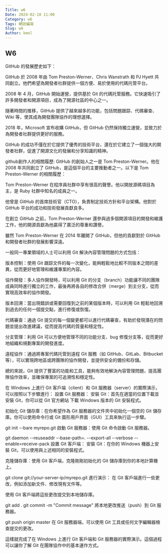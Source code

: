 ```yaml
---
Title: w6
Date: 2024-02-18 11:00
Category: w6
Tags: 網誌編寫
Slug: w6
Author: kmol
---
```


## W6
GitHub 的發展歷史如下：

GitHub 於 2008 年由 Tom Preston-Werner、Chris Wanstrath 和 PJ Hyett 共同創立。他們希望為開發者社群提供一個方便、易於使用的代碼托管平台。

2008 年 4 月，GitHub 開始運營，提供基於 Git 的代碼托管服務。它快速吸引了許多開發者和開源項目，成為了開源社區的中心之一。

隨著時間的推移，GitHub 提供了越來越多的功能，包括問題跟踪、代碼審查、Wiki 等，使其成為開發團隊協作的理想選擇。

2018 年，Microsoft 宣布收購 GitHub，但 GitHub 仍然保持獨立運營，並致力於為開發者社群提供更好的服務。

GitHub 的成功不僅在於它提供了優秀的技術平台，還在於它建立了一個強大的開發者社群，促進了開源文化的發展和分享知識的精神。

github創作人的相關履歷:
GitHub 的創始人之一是 Tom Preston-Werner。他在 2008 年共同創立了 GitHub，是這個平台的主要推動者之一。以下是 Tom Preston-Werner 的相關履歷：

Tom Preston-Werner 在程序員社群中享有很高的聲譽。他以開放源碼項目為主，是 Ruby 社群中知名的成員之一。

他曾是 GitHub 的首席技術官（CTO），負責制定技術方針和平台架構。他對於 GitHub 平台的成功和技術發展貢獻良多。

在創立 GitHub 之前，Tom Preston-Werner 還參與過多個開源項目的開發和維護工作，他的開源貢獻為他贏得了廣泛的尊重和讚譽。

雖然 Tom Preston-Werner 在 2014 年離開了 GitHub，但他的貢獻對於 GitHub 和開發者社群的發展影響深遠。

一般同一專業領域的人士可以利用 Git 解決內容管理問題的方式包括：

版本控制：使用 Git 跟踪文件的每一次變化，能夠輕鬆地比較不同版本之間的差異，從而更好地管理和維護專案的內容。

協作開發：多人協作開發時，可以利用 Git 的分支（branch）功能讓不同的團隊成員同時進行獨立的工作，最後再將各自的修改合併（merge）到主分支，從而實現高效率的協作開發。

版本回溯：當出現錯誤或需要回復到之前的某個版本時，可以利用 Git 輕鬆地回溯到過去的任何一個提交點，進行修復或恢復。

代碼審查：通過 Git 提交的每一個變更都可以進行代碼審查，有助於發現潛在的問題並提出改進建議，從而提高代碼的質量和穩定性。

分支管理：利用 Git 可以方便地管理不同的功能分支、bug 修復分支等，從而更好地組織和規劃專案的開發進度。

遠程協作：通過將專案代碼托管到遠程 Git 服務（如 GitHub、GitLab、Bitbucket 等），可以實現跨地區或跨團隊的協作開發，並提供安全的備份和存儲。

總的來說，Git 提供了豐富的功能和工具，能夠有效地解決內容管理問題，提高團隊協作效率，並確保專案的可追溯性和穩定性。

在 Windows 上進行 Git 客戶端（client）和 Git 服務器（server）的實際演示，可以按照以下步驟進行：
設置 Git 服務器：
安裝 Git：首先在適當的位置下載並安裝 Git，你可以從 Git 官方網站 下載 Windows 版本的 Git 安裝程式。

初始化 Git 儲存庫：在你希望作為 Git 服務器的文件夾中初始化一個空的 Git 儲存庫。你可以使用命令行或 Git 圖形用戶界面（GUI）工具來執行這一步驟。

git init --bare myrepo.git
啟動 Git 服務器：使用 Git 命令啟動 Git 服務器。

git daemon --reuseaddr --base-path=. --export-all --verbose --enable=receive-pack
設置 Git 客戶端：
安裝 Git：在你的 Windows 機器上安裝 Git，可以使用與上述相同的安裝程式。

克隆儲存庫：使用 Git 客戶端，克隆剛剛初始化的 Git 儲存庫到你的本地計算機上。

git clone git://your-server-ip/myrepo.git
進行演示：
在 Git 客戶端進行一些更改，例如添加新文件、修改現有文件等。

使用 Git 客戶端將這些更改提交到本地儲存庫。

git add . git commit -m "Commit message"
將本地更改推送（push）到 Git 服務器。

git push origin master
在 Git 服務器端，可以使用 Git 工具或任何文字編輯器檢查提交的更改。

這樣就完成了在 Windows 上進行 Git 客戶端和 Git 服務器的實際演示。這個過程可以讓你了解 Git 在團隊協作中的基本運作方式。